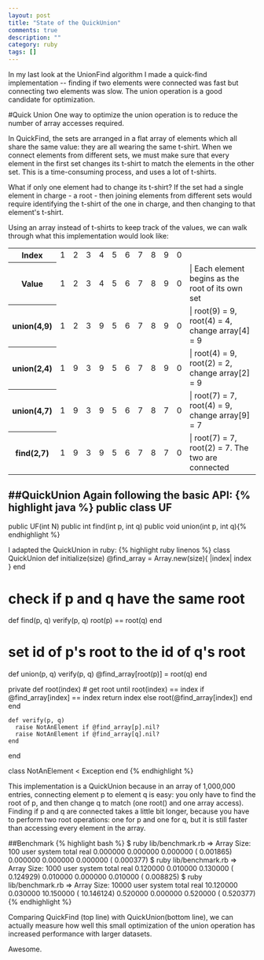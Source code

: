 ```yaml
---
layout: post
title: "State of the QuickUnion"
comments: true
description: ""
category: ruby
tags: []
---
```


In my last look at the UnionFind algorithm I made a quick-find implementation -- finding if two elements were connected was fast but connecting two elements was slow. The union operation is a good candidate for optimization.
<!--more-->
#Quick Union
One way to optimize the union operation is to reduce the number of array accesses required.

In QuickFind, the sets are arranged in a flat array of elements which all share the same value: they are all wearing the same t-shirt. When we connect elements from different sets, we must make sure that every element in the first set changes its t-shirt to match the elements in the other set. This is a time-consuming process, and uses a lot of t-shirts.

What if only one element had to change its t-shirt? If the set had a single element in charge - a root - then joining elements from different sets would require identifying the t-shirt of the one in charge, and then changing to that element's t-shirt.

Using an array instead of t-shirts to keep track of the values, we can walk through what this implementation would look like:

<table class="table table-bordered">
  <tr>
    <th>Index</th>
    <td>1</td>
    <td>2</td>
    <td>3</td>
    <td>4</td>
    <td>5</td>
    <td>6</td>
    <td>7</td>
    <td>8</td>
    <td>9</td>
    <td>0</td>
    <th></th>
  </tr>
  <tr>
    <th>Value</th>
    <td>1</td>
    <td>2</td>
    <td>3</td>
    <td>4</td>
    <td>5</td>
    <td>6</td>
    <td>7</td>
    <td>8</td>
    <td>9</td>
    <td>0</td>
    <td> | Each element begins as the root of its own set</td>
  </tr>
  <tr>
    <th>union(4,9)</th>
    <td>1</td>
    <td>2</td>
    <td>3</td>
    <td class="highlight">9</td>
    <td>5</td>
    <td>6</td>
    <td>7</td>
    <td>8</td>
    <td class="highlight">9</td>
    <td>0</td>
    <td> | root(9) = 9, root(4) = 4, change array[4] = 9</td>
  </tr>
  <tr>
    <th>union(2,4)</th>
    <td>1</td>
    <td class="highlight">9</td>
    <td>3</td>
    <td class="highlight">9</td>
    <td>5</td>
    <td>6</td>
    <td>7</td>
    <td>8</td>
    <td>9</td>
    <td>0</td>
    <td> | root(4) = 9, root(2) = 2, change array[2] = 9</td>
  </tr>
  <tr>
    <th>union(4,7)</th>
    <td>1</td>
    <td>9</td>
    <td>3</td>
    <td  class="highlight">9</td>
    <td>5</td>
    <td>6</td>
    <td  class="highlight">7</td>
    <td>8</td>
    <td>7</td>
    <td>0</td>
    <td> | root(7) = 7, root(4) = 9, change array[9] = 7</td>
  </tr>
  <tr>
    <th>find(2,7)</th>
    <td>1</td>
    <td class="highlight">9</td>
    <td>3</td>
    <td>9</td>
    <td>5</td>
    <td>6</td>
    <td class="highlight">7</td>
    <td>8</td>
    <td class="highlight">7</td>
    <td>0</td>
    <td> | root(7) = 7, root(2) = 7. The two are connected </td>
  </tr>
</table>

##QuickUnion
Again following the basic API:
{% highlight java %}
public class UF
---------------
public UF(int N)
public int find(int p, int q)
public void union(int p, int q){% endhighlight %}

I adapted the QuickUnion in ruby:
{% highlight ruby linenos %}
class QuickUnion
  def initialize(size)
    @find_array = Array.new(size){ |index| index }
  end

  # check if p and q have the same root
  def find(p, q)
    verify(p, q)
    root(p) == root(q)
  end

  # set id of p's root to the id of q's root
  def union(p, q)
    verify(p, q)
    @find_array[root(p)] = root(q)
  end

  private
    def root(index)
      # get root until root(index) == index
      if @find_array[index] == index
        return index
      else
        root(@find_array[index])
      end
    end

    def verify(p, q)
      raise NotAnElement if @find_array[p].nil?
      raise NotAnElement if @find_array[q].nil?
    end
end

class NotAnElement < Exception
end
{% endhighlight %}

This implementation is a QuickUnion because in an array of 1,000,000 entries, connecting element p to element q is easy: you only have to find the root of p, and then change q to match (one root() and one array access). Finding if p and q are connected takes a little bit longer, because you have to perform two root operations: one for p and one for q, but it is still faster than accessing every element in the array.

##Benchmark
{% highlight bash %}
$ ruby lib/benchmark.rb
=> Array Size: 100
       user     system      total        real
   0.000000   0.000000   0.000000 (  0.001865)
   0.000000   0.000000   0.000000 (  0.000377)
$ ruby lib/benchmark.rb
=> Array Size: 1000
       user     system      total        real
   0.120000   0.010000   0.130000 (  0.124929)
   0.010000   0.000000   0.010000 (  0.008825)
$ ruby lib/benchmark.rb
=> Array Size: 10000
       user     system      total        real
  10.120000   0.030000  10.150000 ( 10.146124)
   0.520000   0.000000   0.520000 (  0.520377){% endhighlight %}

Comparing QuickFind (top line) with QuickUnion(bottom line), we can actually measure how well this small optimization of the union operation has increased performance with larger datasets.

Awesome.